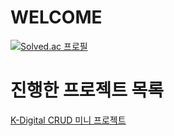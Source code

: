 # WELCOME

[![Solved.ac 프로필](http://mazassumnida.wtf/api/v2/generate_badge?boj=Iampikachu)](https://solved.ac/lampikachu)

# 진행한 프로젝트 목록

[K-Digital CRUD 미니 프로젝트](https://github.com/JisooOvO/kminiproject-dietapp)
